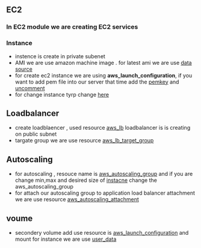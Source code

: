## EC2
### In EC2 module we are creating EC2 services 

### Instance
- instence is create in private subenet
- AMI we are use amazon machine image . for latest ami we are use [data source](https://github.com/sparth510/terraform_vpc_ec2_webserver/blob/e93b5906628f906a64878fa3e89bc7b68abec396/ec2/main.tf#L1)
- for create ec2 instance we are using **aws_launch_configuration**, if you want to add pem file into our server that time add the [pemkey](https://github.com/sparth510/terraform_vpc_ec2_webserver/blob/d44449f5ebd90f282a8d6c701ab92e811797935a/ec2/variable.tf#L12) and [uncomment](https://github.com/sparth510/terraform_vpc_ec2_webserver/blob/d44449f5ebd90f282a8d6c701ab92e811797935a/ec2/autoscalling.tf#L6)
- for change instance tyrp change [here](https://github.com/sparth510/terraform_vpc_ec2_webserver/blob/d44449f5ebd90f282a8d6c701ab92e811797935a/ec2/variable.tf#L10)

## Loadbalancer
- create loadblaencer , used resource [aws_lb](https://github.com/sparth510/terraform_vpc_ec2_webserver/blob/e93b5906628f906a64878fa3e89bc7b68abec396/ec2/main.tf#L62) loadbalancer is is creating on public subnet
- targate group we are use resource [aws_lb_target_group](https://github.com/sparth510/terraform_vpc_ec2_webserver/blob/e93b5906628f906a64878fa3e89bc7b68abec396/ec2/main.tf#L77)
## Autoscaling 

- for autoscaling , resouce name is [aws_autoscaling_group](https://github.com/sparth510/terraform_vpc_ec2_webserver/blob/e93b5906628f906a64878fa3e89bc7b68abec396/ec2/main.tf#L102) and if you are change min,max and desired size of [instacne](https://github.com/sparth510/terraform_vpc_ec2_webserver/blob/e93b5906628f906a64878fa3e89bc7b68abec396/ec2/main.tf#L102s) change the aws_autoscaling_group
- for attach our autoscaling group to application load balancer attachment we are use resource [aws_autoscaling_attachment](https://github.com/sparth510/terraform_vpc_ec2_webserver/blob/e93b5906628f906a64878fa3e89bc7b68abec396/ec2/autoscalling.tf#L29)

## voume 
- secondery volume add use resource is [aws_launch_configuration](https://github.com/sparth510/terraform_vpc_ec2_webserver/blob/e93b5906628f906a64878fa3e89bc7b68abec396/ec2/autoscalling.tf#L18) and mount for instance we are use [user_data](https://github.com/sparth510/terraform_vpc_ec2_webserver/blob/e93b5906628f906a64878fa3e89bc7b68abec396/ec2/autoscalling.tf#L14)